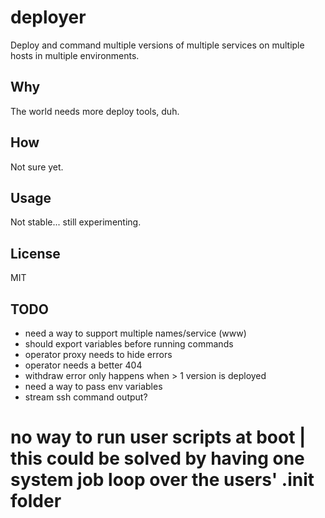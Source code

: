 # deployer
Deploy and command multiple versions of multiple services on multiple hosts in multiple environments.

## Why
The world needs more deploy tools, duh.

## How
Not sure yet.

## Usage
Not stable... still experimenting.

## License
MIT

## TODO
* need a way to support multiple names/service (www)
* should export variables before running commands
* operator proxy needs to hide errors
* operator needs a better 404
* withdraw error only happens when > 1 version is deployed
* need a way to pass env variables
* stream ssh command output?

# no way to run user scripts at boot | this could be solved by having one system job loop over the users' .init folder
# 
